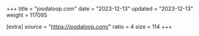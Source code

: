 +++
title = "joodaloop.com"
date = "2023-12-13"
updated = "2023-12-13"
weight = 117095

[extra]
source = "https://joodaloop.com/"
ratio = 4
size = 114
+++

